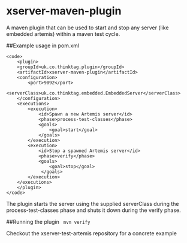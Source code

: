 # xserver-maven-plugin
A maven plugin that can be used to start and stop any server (like embedded artemis) within a maven test cycle.

##Example usage in pom.xml

~~~~
<code>
    <plugin>
	<groupId>uk.co.thinktag.plugin</groupId>
	<artifactId>xserver-maven-plugin</artifactId>
	<configuration>
		<port>9092</port>
		<serverClass>uk.co.thinktag.embedded.EmbeddedServer</serverClass>
	</configuration>
	<executions>
		<execution>
			<id>Spawn a new Artemis server</id>
			<phase>process-test-classes</phase>
			<goals>
				<goal>start</goal>
			</goals>
		</execution>
		<execution>
			<id>Stop a spawned Artemis server</id>
			<phase>verify</phase>
			<goals>
				<goal>stop</goal>
			 </goals>
		</execution>
	</executions>
    </plugin>
</code>
~~~~
The plugin starts the server using the supplied serverClass during the process-test-classes phase and shuts it down during the verify phase.

##Running the plugin
<code>
mvn verify
</code>

Checkout the xserver-test-artemis repository for a concrete example
